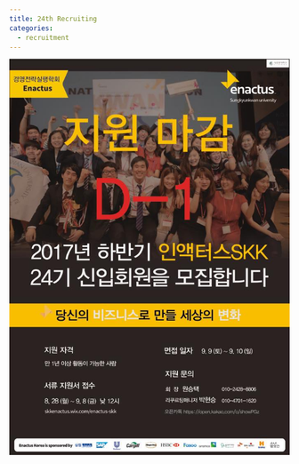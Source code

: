 ```yaml
---
title: 24th Recruiting
categories:
  - recruitment
---
```




![](/images/recruits/2017-하반기-포스터.jpg)
